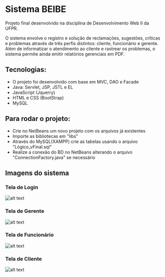 # Sistema BEIBE

Projeto final desenvolvido na disciplina de Desenvolvimento Web II da UFPR.

O sistema envolve o registro e solução de reclamações, sugestões, críticas e problemas através de três perfis distintos: cliente, funcionário e gerente. Além de informatizar o atendimento ao cliente e rastrear os problemas, o sistema permite ainda emitir relatórios gerenciais em PDF.

## Tecnologias:
- O projeto foi desenvolvido com base em MVC, DAO e Facade
- Java: Servlet, JSP, JSTL e EL
- JavaScript (Jquerry)
- HTML e CSS (BootStrap)
- MySQL

## Para rodar o projeto:
- Crie no NetBeans um novo projeto com os arquivos já existentes
- Importe as bibliotecas em "libs"
- Através do MySQL(XAMPP) crie as tabelas usando o arquivo "Lógico_vFinal.sql"
- Realize a conexão do BD no NetBeans alterando o arquivo "ConnectionFactory.java" se necessário

## Imagens do sistema

### Tela de Login
![alt text](https://github.com/r94oliveira/beibe/blob/main/web/img/git-login.png?raw=true)

### Tela de Gerente
![alt text](https://github.com/r94oliveira/beibe/blob/main/web/img/git-gerente.png?raw=true)

### Tela de Funcionário
![alt text](https://github.com/r94oliveira/beibe/blob/main/web/img/git-funcionario.png?raw=true)

### Tela de Cliente
![alt text](https://github.com/r94oliveira/beibe/blob/main/web/img/git-cliente.png?raw=true)
